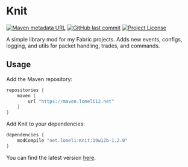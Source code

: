 # Knit
[![Maven metadata URL](https://img.shields.io/maven-metadata/v/https/maven.lomeli12.net/net/lomeli/Knit/maven-metadata.xml.svg)](https://maven.lomeli12.net/net/lomeli/Knit/)
[![GitHub last commit](https://img.shields.io/github/last-commit/lomeli12/Knit.svg)](https://github.com/lomeli12/Knit)
[![Project License](https://img.shields.io/github/license/lomeli12/knit.svg)](https://github.com/Lomeli12/Knit/blob/master/LICENSE)

A simple library mod for my Fabric projects. Adds new events, configs, logging, and utils for packet handling, trades, and commands.

## Usage
Add the Maven repository:

```groovy
repositories {
	maven {
		url "https://maven.lomeli12.net"
	}
}
```

Add Knit to your dependencies:

```groovy
dependencies {
	modCompile "net.lomeli:Knit:19w12b-1.2.0"
}
```

You can find the latest version [here](https://maven.lomeli12.net/net/lomeli/Knit/).

